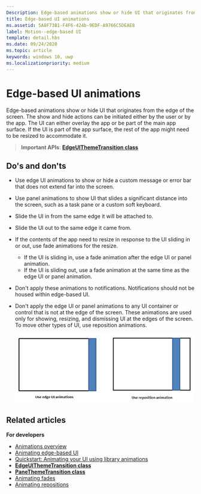 ```yaml
---
Description: Edge-based animations show or hide UI that originates from the edge of the screen.
title: Edge-based UI animations
ms.assetid: 5A8F73B1-F4F6-424b-9EDF-A9766C5DEAE8
label: Motion--edge-based UI
template: detail.hbs
ms.date: 09/24/2020
ms.topic: article
keywords: windows 10, uwp
ms.localizationpriority: medium
---
```

# Edge-based UI animations





Edge-based animations show or hide UI that originates from the edge of the screen. The show and hide actions can be initiated either by the user or by the app. The UI can either overlay the app or be part of the main app surface. If the UI is part of the app surface, the rest of the app might need to be resized to accommodate it.

> **Important APIs**: [**EdgeUIThemeTransition class**](/uwp/api/Windows.UI.Xaml.Media.Animation.EdgeUIThemeTransition)


## Do's and don'ts


-   Use edge UI animations to show or hide a custom message or error bar that does not extend far into the screen.
-   Use panel animations to show UI that slides a significant distance into the screen, such as a task pane or a custom soft keyboard.
-   Slide the UI in from the same edge it will be attached to.
-   Slide the UI out to the same edge it came from.
-   If the contents of the app need to resize in response to the UI sliding in or out, use fade animations for the resize.
    -   If the UI is sliding in, use a fade animation after the edge UI or panel animation.
    -   If the UI is sliding out, use a fade animation at the same time as the edge UI or panel animation.
-   Don't apply these animations to notifications. Notifications should not be housed within edge-based UI.
-   Don't apply the edge UI or panel animations to any UI container or control that is not at the edge of the screen. These animations are used only for showing, resizing, and dismissing UI at the edges of the screen. To move other types of UI, use reposition animations.

    ![illustrates when to use edge ui or panel animations and when to use reposition.](images/edgevsreposition.png)

## Related articles


**For developers**
* [Animations overview](./xaml-animation.md)
* [Animating edge-based UI](/previous-versions/windows/apps/jj649428(v=win.10))
* [Quickstart: Animating your UI using library animations](/previous-versions/windows/apps/hh452703(v=win.10))
* [**EdgeUIThemeTransition class**](/uwp/api/Windows.UI.Xaml.Media.Animation.EdgeUIThemeTransition)
* [**PaneThemeTransition class**](/uwp/api/Windows.UI.Xaml.Media.Animation.PaneThemeTransition)
* [Animating fades](/previous-versions/windows/apps/jj649429(v=win.10))
* [Animating repositions](/previous-versions/windows/apps/jj649434(v=win.10))

 

 
